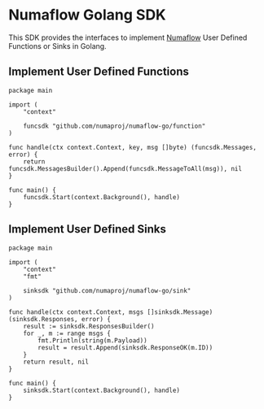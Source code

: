 # Numaflow Golang SDK

This SDK provides the interfaces to implement [Numaflow](https://github.com/numaproj/numaflow) User Defined Functions or Sinks in Golang.

## Implement User Defined Functions

```golang
package main

import (
	"context"

	funcsdk "github.com/numaproj/numaflow-go/function"
)

func handle(ctx context.Context, key, msg []byte) (funcsdk.Messages, error) {
	return funcsdk.MessagesBuilder().Append(funcsdk.MessageToAll(msg)), nil
}

func main() {
	funcsdk.Start(context.Background(), handle)
}
```

## Implement User Defined Sinks

```golang
package main

import (
	"context"
	"fmt"

	sinksdk "github.com/numaproj/numaflow-go/sink"
)

func handle(ctx context.Context, msgs []sinksdk.Message) (sinksdk.Responses, error) {
	result := sinksdk.ResponsesBuilder()
	for _, m := range msgs {
		fmt.Println(string(m.Payload))
		result = result.Append(sinksdk.ResponseOK(m.ID))
	}
	return result, nil
}

func main() {
	sinksdk.Start(context.Background(), handle)
}

```
